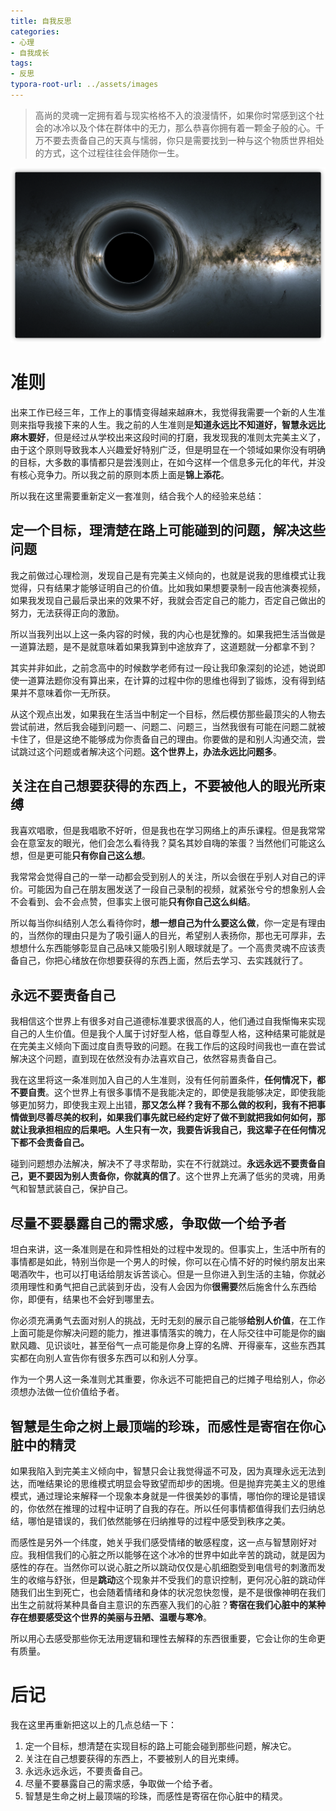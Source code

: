 ```yaml
---
title: 自我反思
categories:
- 心理
- 自我成长
tags:
- 反思
typora-root-url: ../assets/images
---
```


> 高尚的灵魂一定拥有着与现实格格不入的浪漫情怀，如果你时常感到这个社会的冰冷以及个体在群体中的无力，那么恭喜你拥有着一颗金子般的心。千万不要去责备自己的天真与懦弱，你只是需要找到一种与这个物质世界相处的方式，这个过程往往会伴随你一生。

![image-20210609224807500](../assets/images/2020-06-27-自我反思/image-20210609224807500.png)

# 准则  
出来工作已经三年，工作上的事情变得越来越麻木，我觉得我需要一个新的人生准则来指导我接下来的人生。我之前的人生准则是**知道永远比不知道好，智慧永远比麻木要好**，但是经过从学校出来这段时间的打磨，我发现我的准则太完美主义了，由于这个原则导致我本人兴趣爱好特别广泛，但是明显在一个领域如果你没有明确的目标，大多数的事情都只是尝浅则止，在如今这样一个信息多元化的年代，并没有核心竞争力。所以我之前的原则本质上面是**锦上添花**。  

<!--more-->

所以我在这里需要重新定义一套准则，结合我个人的经验来总结：  

## **定一个目标，理清楚在路上可能碰到的问题，解决这些问题**
我之前做过心理检测，发现自己是有完美主义倾向的，也就是说我的思维模式让我觉得，只有结果才能够证明自己的价值。比如我如果想要录制一段吉他演奏视频，如果我发现自己最后录出来的效果不好，我就会否定自己的能力，否定自己做出的努力，无法获得正向的激励。

所以当我列出以上这一条内容的时候，我的内心也是犹豫的。如果我把生活当做是一道算法题，是不是就意味着如果我算到中途放弃了，这道题就一分都拿不到？  

其实并非如此，之前念高中的时候数学老师有过一段让我印象深刻的论述，她说即使一道算法题你没有算出来，在计算的过程中你的思维也得到了锻炼，没有得到结果并不意味着你一无所获。  

从这个观点出发，如果我在生活当中制定一个目标，然后模仿那些最顶尖的人物去尝试前进，然后我会碰到问题一、问题二、问题三，当然我很有可能在问题二就被卡住了，但是这绝不能够成为你责备自己的理由。你要做的是和别人沟通交流，尝试跳过这个问题或者解决这个问题。**这个世界上，办法永远比问题多**。

## **关注在自己想要获得的东西上，不要被他人的眼光所束缚**
我喜欢唱歌，但是我唱歌不好听，但是我也在学习网络上的声乐课程。但是我常常会在意室友的眼光，他们会怎么看待我？莫名其妙自嗨的笨蛋？当然他们可能这么想，但是更可能**只有你自己这么想**。  

我常常会觉得自己的一举一动都会受到别人的关注，所以会很在乎别人对自己的评价。可能因为自己在朋友圈发送了一段自己录制的视频，就紧张兮兮的想象别人会不会看到、会不会点赞，但事实上很可能**只有你自己这么纠结**。  

所以每当你纠结别人怎么看待你时，**想一想自己为什么要这么做**，你一定是有理由的，当然你的理由只是为了吸引逼人的目光，希望别人表扬你，那也无可厚非，去想想什么东西能够彰显自己品味又能吸引别人眼球就是了。一个高贵灵魂不应该责备自己，你把心绪放在你想要获得的东西上面，然后去学习、去实践就行了。

## **永远不要责备自己**
我相信这个世界上有很多对自己道德标准要求很高的人，他们通过自我惭悔来实现自己的人生价值。但是我个人属于讨好型人格，低自尊型人格，这种结果可能就是在完美主义倾向下面过度自责导致的问题。在我工作后的这段时间我也一直在尝试解决这个问题，直到现在依然没有办法喜欢自己，依然容易责备自己。

我在这里将这一条准则加入自己的人生准则，没有任何前置条件，**任何情况下，都不要自责**。这个世界上有很多事情不是我能决定的，即使是我能够决定，即使我能够更加努力，即使我主观上出错，**那又怎么样？我有不那么做的权利，我有不把事情做到尽善尽美的权利，如果我们事先就已经约定好了做不到就把我如何如何，那就让我承担相应的后果吧。人生只有一次，我要告诉我自己，我这辈子在任何情况下都不会责备自己。**

碰到问题想办法解决，解决不了寻求帮助，实在不行就跳过。**永远永远不要责备自己，更不要因为别人责备你，你就真的信了**。这个世界上充满了低劣的灵魂，用勇气和智慧武装自己，保护自己。


## **尽量不要暴露自己的需求感，争取做一个给予者**
坦白来讲，这一条准则是在和异性相处的过程中发现的。但事实上，生活中所有的事情都是如此，特别当你是一个男人的时候，你可以在心情不好的时候约朋友出来喝酒吹牛，也可以打电话给朋友诉苦谈心。但是一旦你进入到生活的主轴，你就必须用理性和勇气把自己武装到牙齿，没有人会因为你**很需要**然后施舍什么东西给你，即便有，结果也不会好到哪里去。

你必须充满勇气去面对别人的挑战，无时无刻的展示自己能够**给别人价值**，在工作上面可能是你解决问题的能力，推进事情落实的魄力，在人际交往中可能是你的幽默风趣、见识谈吐，甚至俗气一点可能是你身上穿的名牌、开得豪车，这些东西其实都在向别人宣告你有很多东西可以和别人分享。

作为一个男人这一条准则尤其重要，你永远不可能把自己的烂摊子甩给别人，你必须想办法做一位价值给予者。

## **智慧是生命之树上最顶端的珍珠，而感性是寄宿在你心脏中的精灵**
如果我陷入到完美主义倾向中，智慧只会让我觉得遥不可及，因为真理永远无法到达，而唯结果论的思维模式明显会导致望而却步的困境。但是抛弃完美主义的思维模式，通过理论来解释一个现象本身就是一件很美妙的事情，哪怕你的理论是错误的，你依然在推理的过程中证明了自我的存在。所以任何事情都值得我们去归纳总结，哪怕是错误的，我们依然能够在归纳推导的过程中感受到秩序之美。

而感性是另外一个纬度，她关乎我们感受情绪的敏感程度，这一点与智慧刚好对应。我相信我们的心脏之所以能够在这个冰冷的世界中如此辛苦的跳动，就是因为感性的存在。当然你可以说心脏之所以跳动仅仅是心肌细胞受到电信号的刺激而发生的收缩与舒张，但是**跳动**这个现象并不受我们的意识控制，更何况心脏的跳动伴随我们出生到死亡，也会随着情绪和身体的状况忽快忽慢，是不是很像神明在我们出生之前就将某种具备自主意识的东西塞入我们的心脏？**寄宿在我们心脏中的某种存在想要感受这个世界的美丽与丑陋、温暖与寒冷**。

所以用心去感受那些你无法用逻辑和理性去解释的东西很重要，它会让你的生命更有质量。

# 后记
我在这里再重新把这以上的几点总结一下：
1. 定一个目标，想清楚在实现目标的路上可能会碰到那些问题，解决它。
2. 关注在自己想要获得的东西上，不要被别人的目光束缚。
3. 永远永远永远，不要责备自己。
4. 尽量不要暴露自己的需求感，争取做一个给予者。
5. 智慧是生命之树上最顶端的珍珠，而感性是寄宿在你心脏中的精灵。
